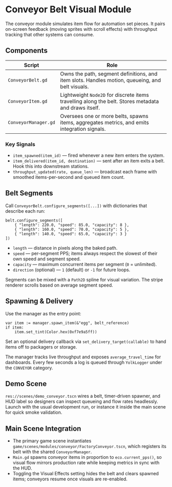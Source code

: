 # Conveyor Belt Visual Module

The conveyor module simulates item flow for automation set pieces. It pairs on-screen feedback (moving sprites with scroll effects) with throughput tracking that other systems can consume.

## Components

| Script | Role |
| --- | --- |
| `ConveyorBelt.gd` | Owns the path, segment definitions, and item slots. Handles motion, queueing, and belt visuals. |
| `ConveyorItem.gd` | Lightweight `Node2D` for discrete items travelling along the belt. Stores metadata and draws itself. |
| `ConveyorManager.gd` | Oversees one or more belts, spawns items, aggregates metrics, and emits integration signals. |

### Key Signals

- `item_spawned(item_id)` — fired whenever a new item enters the system.
- `item_delivered(item_id, destination)` — sent after an item exits a belt. Hook this into downstream stations.
- `throughput_updated(rate, queue_len)` — broadcast each frame with smoothed items-per-second and queued item count.

## Belt Segments

Call `ConveyorBelt.configure_segments([...])` with dictionaries that describe each run:

```gdscript
belt.configure_segments([
	{ "length": 220.0, "speed": 85.0, "capacity": 8 },
	{ "length": 160.0, "speed": 70.0, "capacity": 5 },
	{ "length": 140.0, "speed": 65.0, "capacity": 3 }
])
```

- `length` — distance in pixels along the baked path.
- `speed` — per-segment PPS; items always respect the slowest of their own speed and segment speed.
- `capacity` — maximum concurrent items per segment (`0` = unlimited).
- `direction` (optional) — `1` (default) or `-1` for future loops.

Segments can be mixed with a `Path2D` spline for visual variation. The stripe renderer scrolls based on average segment speed.

## Spawning & Delivery

Use the manager as the entry point:

```gdscript
var item := manager.spawn_item(&"egg", belt_reference)
if item:
	item.set_tint(Color.hex(0xf7e9a5ff))
```

Set an optional delivery callback via `set_delivery_target(callable)` to hand items off to packagers or storage.

The manager tracks live throughput and exposes `average_travel_time` for dashboards. Every few seconds a log is queued through `YolkLogger` under the `CONVEYOR` category.

## Demo Scene

`res://scenes/demo_conveyor.tscn` wires a belt, timer-driven spawner, and HUD label so designers can inspect queueing and flow rates headlessly. Launch with the usual development run, or instance it inside the main scene for quick smoke validation.

## Main Scene Integration

- The primary game scene instantiates `game/scenes/modules/conveyor/FactoryConveyor.tscn`, which registers its belt with the shared `ConveyorManager`.
- `Main.gd` spawns conveyor items in proportion to `eco.current_pps()`, so visual flow mirrors production rate while keeping metrics in sync with the HUD.
- Toggling the Visual Effects setting hides the belt and clears spawned items; conveyors resume once visuals are re-enabled.
